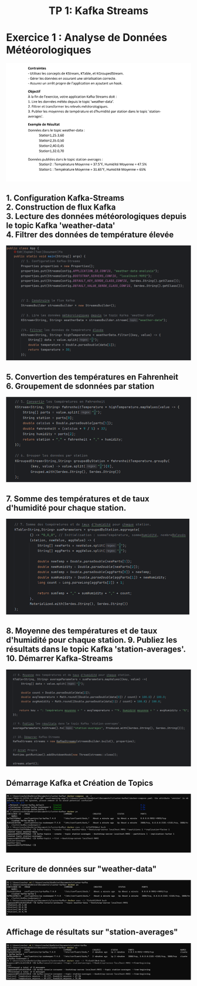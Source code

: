 <h1 align="center" >TP 1: Kafka Streams</h1>


<h1>Exercice 1 : Analyse de Données Météorologiques</h1>
<img src="images/img_7.png">

<h2>
  1.  Configuration Kafka-Streams <br>
  2. Construction de flux Kafka <br>
  3. Lecture des données météorologiques depuis le topic Kafka 'weather-data' <br>
  4. Filtrer des données de température élevée <br>
</h2>
<img src="images/img_3.png">

<h2>
  5. Convertion des températures en Fahrenheit <br>
  6. Groupement de sdonnées par station <br>
</h2>
<img src="images/img_4.png">

<h2>7. Somme des températures et de taux d'humidité pour chaque station. </h2>
<img src="images/img_5.png" alt="img4" width="500">

<h2>
  8. Moyenne des températures et de taux d'humidité pour chaque station.
  9. Publiez les résultats dans le topic Kafka 'station-averages'.
  10. Démarrer Kafka-Streams
</h2>
<img src="images/img_6.png">

<h2>Démarrage Kafka et Création de Topics</h2>
<img src="images/img.png">
<h2>Ecriture de données sur "weather-data"</h2>
<img src="images/img_1.png">
<h2>Affichage de résultats sur "station-averages"</h2>
<img src="images/img_2.png">

